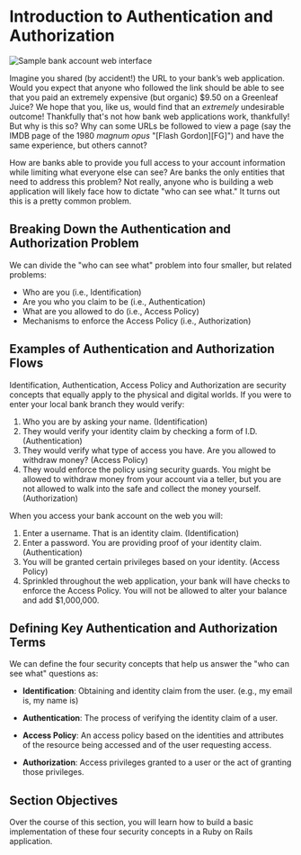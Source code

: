 # Introduction to Authentication and Authorization

![Sample bank account web interface](https://curriculum-content.s3.amazonaws.com/web-development/bank_account_sample.png)

Imagine you shared (by accident!) the URL to your bank’s web application. Would
you expect that anyone who followed the link should be able to see that you
paid an extremely expensive (but organic) $9.50 on a Greenleaf Juice? We hope
that you, like us, would find that an _extremely_ undesirable outcome!
Thankfully that's not how bank web applications work, thankfully! But why is
this so? Why can some URLs be followed to view a page (say the IMDB page of the
1980 _magnum opus_ "[Flash Gordon][FG]") and have the same experience, but
others cannot?

How are banks able to provide you full access to your account information while
limiting what everyone else can see? Are banks the only entities that need to
address this problem? Not really, anyone who is building a web application will
likely face how to dictate "who can see what." It turns out this is a pretty
common problem.

## Breaking Down the Authentication and Authorization Problem

We can divide the "who can see what" problem into four smaller, but related 
problems:

- Who are you (i.e., Identification)
- Are you who you claim to be (i.e., Authentication)
- What are you allowed to do (i.e., Access Policy)
- Mechanisms to enforce the Access Policy (i.e., Authorization)

## Examples of Authentication and Authorization Flows

Identification, Authentication, Access Policy and Authorization are security 
concepts that equally apply to the physical and digital worlds. If you were to 
enter your local bank branch they would verify:

1. Who you are by asking your name. (Identification)
2. They would verify your identity claim by checking a form of I.D. (Authentication)
3. They would verify what type of access you have. Are you allowed to withdraw 
money? (Access Policy)
4. They would enforce the policy using security guards. You might be allowed to 
withdraw money from your account via a teller, but you are not allowed to walk 
into the safe and collect the money yourself. (Authorization)

When you access your bank account on the web you will:

1. Enter a username. That is an identity claim. (Identification)
2. Enter a password. You are providing proof of your identity claim. 
(Authentication)
3. You will be granted certain privileges based on your identity. (Access Policy)
4. Sprinkled throughout the web application, your bank will have checks to 
enforce the Access Policy. You will not be allowed to alter your balance and add $1,000,000.

## Defining Key Authentication and Authorization Terms

We can define the four security concepts that help us answer the "who can see 
what" questions as:

- **Identification**: Obtaining and identity claim from the user. (e.g., my 
email is,  my name is)

- **Authentication**: The process of verifying the identity claim of a user. 

- **Access Policy**: An access policy based on the identities and attributes of 
the resource being accessed and of the user requesting access.

- **Authorization**: Access privileges granted to a user or the act of granting 
those privileges.

## Section Objectives

Over the course of this section, you will learn how to build a basic 
implementation of these four security concepts in a Ruby on Rails application.
